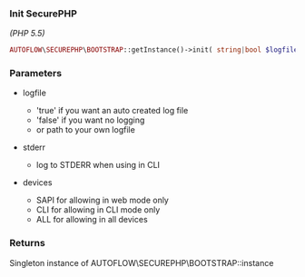 ### Init SecurePHP
*(PHP 5.5)*

```php
AUTOFLOW\SECUREPHP\BOOTSTRAP::getInstance()->init( string|bool $logfile, bool $stderr, int $devices);
```

### Parameters

* logfile
    - 'true' if you want an auto created log file
    - 'false' if you want no logging
    - or path to your own logfile

* stderr
    - log to STDERR when using in CLI

* devices
     - SAPI for allowing in web mode only
     - CLI for allowing in CLI mode only
     - ALL for allowing in all devices

### Returns

Singleton instance of AUTOFLOW\SECUREPHP\BOOTSTRAP::instance